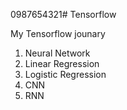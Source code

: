 0987654321# Tensorflow

My Tensorflow jounary
  1. Neural Network
  2. Linear Regression
  3. Logistic Regression
  4. CNN
  5. RNN
